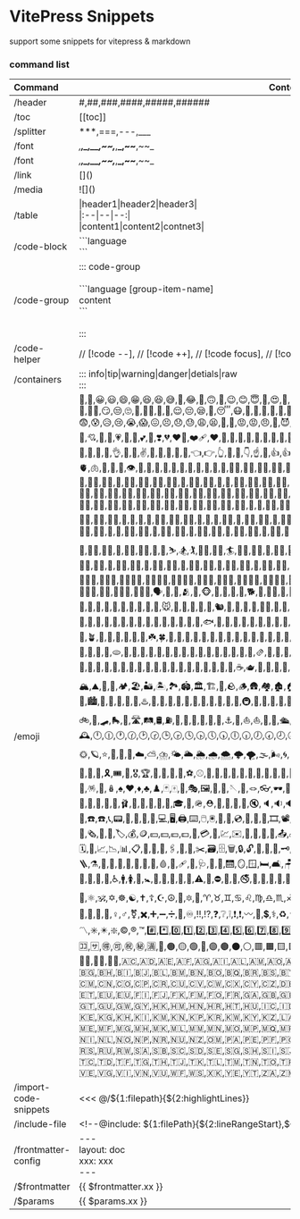 # VitePress Snippets

support some snippets for vitepress & markdown

### command list

|Command| ContentOrOptions |
|:--|--|
|/header | #,##,###,####,#####,###### |
|/toc | [[toc]] |
|/splitter|***,===,---,___|
|/font|*,**,_,__,~~,***,**_,~~**,~~_|
|/font|*,**,_,__,~~,***,**_,~~**,~~_|
|/link|\[\]\(\)|
|/media|\!\[\]\(\)|
|/table| \|header1\|header2\|header3\|<br> \|:--\|--\|--:\| <br> \|content1\|content2\|contnet3\| |
|/code-block|\`\`\`language <br/>\`\`\`|
|/code-group|::: code-group <br><br> \`\`\`language [group-item-name]  <br> content <br>\`\`\` <br><br> :::|
|/code-helper|// [!code --], // [!code ++], // [!code focus], // [!code highlight], // [!code warning], // [!code error]|
|/containers|::: info\|tip\|warning\|danger\|detials\|raw <br> :::|
|/emoji|💯,🔢,😀,😃,😄,😁,😆,😆,😅,🤣,😂,🙂,🙃,🫠,😉,😊,😇,🥰,😍,🤩,😘,😗,☺️,😚,😙,🥲,😋,😛,😜,🤪,😝,🤑,🤗,🤭,🫢,🫣,🤫,🤔,🫡,🤐,🤨,😐,😑,😶,🫥,😶‍🌫️,😏,😒,🙄,😬,😮‍💨,🤥,🫨,😌,😔,😪,🤤,😴,😷,🤒,🤕,🤢,🤮,🤧,🥵,🥶,🥴,😵,😵‍💫,🤯,🤠,🥳,🥸,😎,🤓,🧐,😕,🫤,😟,🙁,☹️,😮,😯,😲,😳,🥺,🥹,😦,😧,😨,😰,😥,😢,😭,😱,😖,😣,😞,😓,😩,😫,🥱,😤,😡,😡,😠,🤬,😈,👿,💀,☠️,💩,💩,💩,🤡,👹,👺,👻,👽,👾,🤖,😺,😸,😹,😻,😼,😽,🙀,😿,😾,🙈,🙉,🙊,💌,💘,💝,💖,💗,💓,💞,💕,💟,❣️,💔,❤️‍🔥,❤️‍🩹,❤️,🩷,🧡,💛,💚,💙,🩵,💜,🤎,🖤,🩶,🤍,💋,💢,💥,💥,💫,💦,💨,🕳️,💬,👁️‍🗨️,🗨️,🗯️,💭,💤,👋,🤚,🖐️,✋,✋,🖖,🫱,🫲,🫳,🫴,🫷,🫸,👌,🤌,🤏,✌️,🤞,🫰,🤟,🤘,🤙,👈,👉,👆,🖕,🖕,👇,☝️,🫵,👍,👍,👎,👎,✊,✊,👊,👊,👊,🤛,🤜,👏,🙌,🫶,👐,🤲,🤝,🙏,✍️,💅,🤳,💪,🦾,🦿,🦵,🦶,👂,🦻,👃,🧠,🫀,🫁,🦷,🦴,👀,👁️,👅,👄,🫦,👶,🧒,👦,👧,🧑,👱,👨,🧔,🧔‍♂️,🧔‍♀️,👨‍🦰,👨‍🦱,👨‍🦳,👨‍🦲,👩,👩‍🦰,🧑‍🦰,👩‍🦱,🧑‍🦱,👩‍🦳,🧑‍🦳,👩‍🦲,🧑‍🦲,👱‍♀️,👱‍♀️,👱‍♂️,🧓,👴,👵,🙍,🙍‍♂️,🙍‍♀️,🙎,🙎‍♂️,🙎‍♀️,🙅,🙅‍♂️,🙅‍♂️,🙅‍♀️,🙅‍♀️,🙆,🙆‍♂️,🙆‍♀️,💁,💁,💁‍♂️,💁‍♂️,💁‍♀️,💁‍♀️,🙋,🙋‍♂️,🙋‍♀️,🧏,🧏‍♂️,🧏‍♀️,🙇,🙇‍♂️,🙇‍♀️,🤦,🤦‍♂️,🤦‍♀️,🤷,🤷‍♂️,🤷‍♀️,🧑‍⚕️,👨‍⚕️,👩‍⚕️,🧑‍🎓,👨‍🎓,👩‍🎓,🧑‍🏫,👨‍🏫,👩‍🏫,🧑‍⚖️,👨‍⚖️,👩‍⚖️,🧑‍🌾,👨‍🌾,👩‍🌾,🧑‍🍳,👨‍🍳,👩‍🍳,🧑‍🔧,👨‍🔧,👩‍🔧,🧑‍🏭,👨‍🏭,👩‍🏭,🧑‍💼,👨‍💼,👩‍💼,🧑‍🔬,👨‍🔬,👩‍🔬,🧑‍💻,👨‍💻,👩‍💻,🧑‍🎤,👨‍🎤,👩‍🎤,🧑‍🎨,👨‍🎨,👩‍🎨,🧑‍✈️,👨‍✈️,👩‍✈️,🧑‍🚀,👨‍🚀,👩‍🚀,🧑‍🚒,👨‍🚒,👩‍🚒,👮,👮,👮‍♂️,👮‍♀️,🕵️,🕵️‍♂️,🕵️‍♀️,💂,💂‍♂️,💂‍♀️,🥷,👷,👷‍♂️,👷‍♀️,🫅,🤴,👸,👳,👳‍♂️,👳‍♀️,👲,🧕,🤵,🤵‍♂️,🤵‍♀️,👰,👰‍♂️,👰‍♀️,👰‍♀️,🤰,🫃,🫄,🤱,👩‍🍼,👨‍🍼,🧑‍🍼,👼,🎅,🤶,🧑‍🎄,🦸,🦸‍♂️,🦸‍♀️,🦹,🦹‍♂️,🦹‍♀️,🧙,🧙‍♂️,🧙‍♀️,🧚,🧚‍♂️,🧚‍♀️,🧛,🧛‍♂️,🧛‍♀️,🧜,🧜‍♂️,🧜‍♀️,🧝,🧝‍♂️,🧝‍♀️,🧞,🧞‍♂️,🧞‍♀️,🧟,🧟‍♂️,🧟‍♀️,🧌,💆,💆‍♂️,💆‍♀️,💇,💇‍♂️,💇‍♀️,🚶,🚶‍♂️,🚶‍♀️,🧍,🧍‍♂️,🧍‍♀️,🧎,🧎‍♂️,🧎‍♀️,🧑‍🦯,👨‍🦯,👩‍🦯,🧑‍🦼,👨‍🦼,👩‍🦼,🧑‍🦽,👨‍🦽,👩‍🦽,🏃,🏃,🏃‍♂️,🏃‍♀️,💃,💃,🕺,🕴️,👯,👯‍♂️,👯‍♀️,🧖,🧖‍♂️,🧖‍♀️,🧗,🧗‍♂️,🧗‍♀️,🤺,🏇,⛷️,🏂,🏌️,🏌️‍♂️,🏌️‍♀️,🏄,🏄‍♂️,🏄‍♀️,🚣,🚣‍♂️,🚣‍♀️,🏊,🏊‍♂️,🏊‍♀️,⛹️,⛹️‍♂️,⛹️‍♂️,⛹️‍♀️,⛹️‍♀️,🏋️,🏋️‍♂️,🏋️‍♀️,🚴,🚴‍♂️,🚴‍♀️,🚵,🚵‍♂️,🚵‍♀️,🤸,🤸‍♂️,🤸‍♀️,🤼,🤼‍♂️,🤼‍♀️,🤽,🤽‍♂️,🤽‍♀️,🤾,🤾‍♂️,🤾‍♀️,🤹,🤹‍♂️,🤹‍♀️,🧘,🧘‍♂️,🧘‍♀️,🛀,🛌,🧑‍🤝‍🧑,👭,👫,👬,💏,👩‍❤️‍💋‍👨,👨‍❤️‍💋‍👨,👩‍❤️‍💋‍👩,💑,👩‍❤️‍👨,👨‍❤️‍👨,👩‍❤️‍👩,👪,👨‍👩‍👦,👨‍👩‍👧,👨‍👩‍👧‍👦,👨‍👩‍👦‍👦,👨‍👩‍👧‍👧,👨‍👨‍👦,👨‍👨‍👧,👨‍👨‍👧‍👦,👨‍👨‍👦‍👦,👨‍👨‍👧‍👧,👩‍👩‍👦,👩‍👩‍👧,👩‍👩‍👧‍👦,👩‍👩‍👦‍👦,👩‍👩‍👧‍👧,👨‍👦,👨‍👦‍👦,👨‍👧,👨‍👧‍👦,👨‍👧‍👧,👩‍👦,👩‍👦‍👦,👩‍👧,👩‍👧‍👦,👩‍👧‍👧,🗣️,👤,👥,🫂,👣,🐵,🐒,🦍,🦧,🐶,🐕,🦮,🐕‍🦺,🐩,🐺,🦊,🦝,🐱,🐈,🐈‍⬛,🦁,🐯,🐅,🐆,🐴,🫎,🫏,🐎,🦄,🦓,🦌,🦬,🐮,🐂,🐃,🐄,🐷,🐖,🐗,🐽,🐏,🐑,🐐,🐪,🐫,🦙,🦒,🐘,🦣,🦏,🦛,🐭,🐁,🐀,🐹,🐰,🐇,🐿️,🦫,🦔,🦇,🐻,🐻‍❄️,🐨,🐼,🦥,🦦,🦨,🦘,🦡,🐾,🐾,🦃,🐔,🐓,🐣,🐤,🐥,🐦,🐧,🕊️,🦅,🦆,🦢,🦉,🦤,🪶,🦩,🦚,🦜,🪽,🐦‍⬛,🪿,🐸,🐊,🐢,🦎,🐍,🐲,🐉,🦕,🦖,🐳,🐋,🐬,🐬,🦭,🐟,🐠,🐡,🦈,🐙,🐚,🪸,🪼,🐌,🦋,🐛,🐜,🐝,🐝,🪲,🐞,🦗,🪳,🕷️,🕸️,🦂,🦟,🪰,🪱,🦠,💐,🌸,💮,🪷,🏵️,🌹,🥀,🌺,🌻,🌼,🌷,🪻,🌱,🪴,🌲,🌳,🌴,🌵,🌾,🌿,☘️,🍀,🍁,🍂,🍃,🪹,🪺,🍄,🍇,🍈,🍉,🍊,🍊,🍊,🍋,🍌,🍍,🥭,🍎,🍏,🍐,🍑,🍒,🍓,🫐,🥝,🍅,🫒,🥥,🥑,🍆,🥔,🥕,🌽,🌶️,🫑,🥒,🥬,🥦,🧄,🧅,🥜,🫘,🌰,🫚,🫛,🍞,🥐,🥖,🫓,🥨,🥯,🥞,🧇,🧀,🍖,🍗,🥩,🥓,🍔,🍟,🍕,🌭,🥪,🌮,🌯,🫔,🥙,🧆,🥚,🍳,🥘,🍲,🫕,🥣,🥗,🍿,🧈,🧂,🥫,🍱,🍘,🍙,🍚,🍛,🍜,🍝,🍠,🍢,🍣,🍤,🍥,🥮,🍡,🥟,🥠,🥡,🦀,🦞,🦐,🦑,🦪,🍦,🍧,🍨,🍩,🍪,🎂,🍰,🧁,🥧,🍫,🍬,🍭,🍮,🍯,🍼,🥛,☕,🫖,🍵,🍶,🍾,🍷,🍸,🍹,🍺,🍻,🥂,🥃,🫗,🥤,🧋,🧃,🧉,🧊,🥢,🍽️,🍴,🥄,🔪,🔪,🫙,🏺,🌍,🌎,🌏,🌐,🗺️,🗾,🧭,🏔️,⛰️,🌋,🗻,🏕️,🏖️,🏜️,🏝️,🏞️,🏟️,🏛️,🏗️,🧱,🪨,🪵,🛖,🏘️,🏚️,🏠,🏡,🏢,🏣,🏤,🏥,🏦,🏨,🏩,🏪,🏫,🏬,🏭,🏯,🏰,💒,🗼,🗽,⛪,🕌,🛕,🕍,⛩️,🕋,⛲,⛺,🌁,🌃,🏙️,🌄,🌅,🌆,🌇,🌉,♨️,🎠,🛝,🎡,🎢,💈,🎪,🚂,🚃,🚄,🚅,🚆,🚇,🚈,🚉,🚊,🚝,🚞,🚋,🚌,🚍,🚎,🚐,🚑,🚒,🚓,🚔,🚕,🚖,🚗,🚗,🚘,🚙,🛻,🚚,🚛,🚜,🏎️,🏍️,🛵,🦽,🦼,🛺,🚲,🛴,🛹,🛼,🚏,🛣️,🛤️,🛢️,⛽,🛞,🚨,🚥,🚦,🛑,🚧,⚓,🛟,⛵,⛵,🛶,🚤,🛳️,⛴️,🛥️,🚢,✈️,🛩️,🛫,🛬,🪂,💺,🚁,🚟,🚠,🚡,🛰️,🚀,🛸,🛎️,🧳,⌛,⏳,⌚,⏰,⏱️,⏲️,🕰️,🕛,🕧,🕐,🕜,🕑,🕝,🕒,🕞,🕓,🕟,🕔,🕠,🕕,🕡,🕖,🕢,🕗,🕣,🕘,🕤,🕙,🕥,🕚,🕦,🌑,🌒,🌓,🌔,🌔,🌕,🌖,🌗,🌘,🌙,🌚,🌛,🌜,🌡️,☀️,🌝,🌞,🪐,⭐,🌟,🌠,🌌,☁️,⛅,⛈️,🌤️,🌥️,🌦️,🌧️,🌨️,🌩️,🌪️,🌫️,🌬️,🌀,🌈,🌂,☂️,☔,⛱️,⚡,❄️,☃️,⛄,☄️,🔥,💧,🌊,🎃,🎄,🎆,🎇,🧨,✨,🎈,🎉,🎊,🎋,🎍,🎎,🎏,🎐,🎑,🧧,🎀,🎁,🎗️,🎟️,🎫,🎖️,🏆,🏅,🥇,🥈,🥉,⚽,⚾,🥎,🏀,🏐,🏈,🏉,🎾,🥏,🎳,🏏,🏑,🏒,🥍,🏓,🏸,🥊,🥋,🥅,⛳,⛸️,🎣,🤿,🎽,🎿,🛷,🥌,🎯,🪀,🪁,🔫,🎱,🔮,🪄,🎮,🕹️,🎰,🎲,🧩,🧸,🪅,🪩,🪆,♠️,♥️,♦️,♣️,♟️,🃏,🀄,🎴,🎭,🖼️,🎨,🧵,🪡,🧶,🪢,👓,🕶️,🥽,🥼,🦺,👔,👕,👕,👖,🧣,🧤,🧥,🧦,👗,👘,🥻,🩱,🩲,🩳,👙,👚,🪭,👛,👜,👝,🛍️,🎒,🩴,👞,👞,👟,🥾,🥿,👠,👡,🩰,👢,🪮,👑,👒,🎩,🎓,🧢,🪖,⛑️,📿,💄,💍,💎,🔇,🔈,🔉,🔊,📢,📣,📯,🔔,🔕,🎼,🎵,🎶,🎙️,🎚️,🎛️,🎤,🎧,📻,🎷,🪗,🎸,🎹,🎺,🎻,🪕,🥁,🪘,🪇,🪈,📱,📲,☎️,☎️,📞,📟,📠,🔋,🪫,🔌,💻,🖥️,🖨️,⌨️,🖱️,🖲️,💽,💾,💿,📀,🧮,🎥,🎞️,📽️,🎬,📺,📷,📸,📹,📼,🔍,🔎,🕯️,💡,🔦,🏮,🏮,🪔,📔,📕,📖,📖,📗,📘,📙,📚,📓,📒,📃,📜,📄,📰,🗞️,📑,🔖,🏷️,💰,🪙,💴,💵,💶,💷,💸,💳,🧾,💹,✉️,📧,📧,📨,📩,📤,📥,📦,📫,📪,📬,📭,📮,🗳️,✏️,✒️,🖋️,🖊️,🖌️,🖍️,📝,📝,💼,📁,📂,🗂️,📅,📆,🗒️,🗓️,📇,📈,📉,📊,📋,📌,📍,📎,🖇️,📏,📐,✂️,🗃️,🗄️,🗑️,🔒,🔓,🔏,🔐,🔑,🗝️,🔨,🪓,⛏️,⚒️,🛠️,🗡️,⚔️,💣,🪃,🏹,🛡️,🪚,🔧,🪛,🔩,⚙️,🗜️,⚖️,🦯,🔗,⛓️,🪝,🧰,🧲,🪜,⚗️,🧪,🧫,🧬,🔬,🔭,📡,💉,🩸,💊,🩹,🩼,🩺,🩻,🚪,🛗,🪞,🪟,🛏️,🛋️,🪑,🚽,🪠,🚿,🛁,🪤,🪒,🧴,🧷,🧹,🧺,🧻,🪣,🧼,🫧,🪥,🧽,🧯,🛒,🚬,⚰️,🪦,⚱️,🧿,🪬,🗿,🪧,🪪,🏧,🚮,🚰,♿,🚹,🚺,🚻,🚼,🚾,🛂,🛃,🛄,🛅,⚠️,🚸,⛔,🚫,🚳,🚭,🚯,🚱,🚷,📵,🔞,☢️,☣️,⬆️,↗️,➡️,↘️,⬇️,↙️,⬅️,↖️,↕️,↔️,↩️,↪️,⤴️,⤵️,🔃,🔄,🔙,🔚,🔛,🔜,🔝,🛐,⚛️,🕉️,✡️,☸️,☯️,✝️,☦️,☪️,☮️,🕎,🔯,🪯,♈,♉,♊,♋,♌,♍,♎,♏,♐,♑,♒,♓,⛎,🔀,🔁,🔂,▶️,⏩,⏭️,⏯️,◀️,⏪,⏮️,🔼,⏫,🔽,⏬,⏸️,⏹️,⏺️,⏏️,🎦,🔅,🔆,📶,🛜,📳,📴,♀️,♂️,⚧️,✖️,➕,➖,➗,🟰,♾️,‼️,⁉️,❓,❔,❕,❗,❗,〰️,💱,💲,⚕️,♻️,⚜️,🔱,📛,🔰,⭕,✅,☑️,✔️,❌,❎,➰,➿,〽️,✳️,✴️,❇️,©️,®️,™️,#️⃣,*️⃣,0️⃣,1️⃣,2️⃣,3️⃣,4️⃣,5️⃣,6️⃣,7️⃣,8️⃣,9️⃣,🔟,🔠,🔡,🔣,🔤,🅰️,🆎,🅱️,🆑,🆒,🆓,ℹ️,🆔,Ⓜ️,🆕,🆖,🅾️,🆗,🅿️,🆘,🆙,🆚,🈁,🈂️,🉐,🉑,㊗️,㊙️,🈵,🔴,🟠,🟡,🟢,🔵,🟣,🟤,⚫,⚪,🟥,🟧,🟨,🟩,🟦,🟪,🟫,⬛,⬜,◼️,◻️,◾,◽,▪️,▫️,🔶,🔷,🔸,🔹,🔺,🔻,💠,🔘,🔳,🔲,🏁,🚩,🎌,🏴,🏳️,🏳️‍🌈,🏳️‍⚧️,🏴‍☠️,🇦🇨,🇦🇩,🇦🇪,🇦🇫,🇦🇬,🇦🇮,🇦🇱,🇦🇲,🇦🇴,🇦🇶,🇦🇷,🇦🇸,🇦🇹,🇦🇺,🇦🇼,🇦🇽,🇦🇿,🇧🇦,🇧🇧,🇧🇩,🇧🇪,🇧🇫,🇧🇬,🇧🇭,🇧🇮,🇧🇯,🇧🇱,🇧🇲,🇧🇳,🇧🇴,🇧🇶,🇧🇷,🇧🇸,🇧🇹,🇧🇻,🇧🇼,🇧🇾,🇧🇿,🇨🇦,🇨🇨,🇨🇩,🇨🇫,🇨🇬,🇨🇭,🇨🇮,🇨🇰,🇨🇱,🇨🇲,🇨🇳,🇨🇴,🇨🇵,🇨🇷,🇨🇺,🇨🇻,🇨🇼,🇨🇽,🇨🇾,🇨🇿,🇩🇪,🇩🇬,🇩🇯,🇩🇰,🇩🇲,🇩🇴,🇩🇿,🇪🇦,🇪🇨,🇪🇪,🇪🇬,🇪🇭,🇪🇷,🇪🇸,🇪🇹,🇪🇺,🇪🇺,🇫🇮,🇫🇯,🇫🇰,🇫🇲,🇫🇴,🇫🇷,🇬🇦,🇬🇧,🇬🇧,🇬🇩,🇬🇪,🇬🇫,🇬🇬,🇬🇭,🇬🇮,🇬🇱,🇬🇲,🇬🇳,🇬🇵,🇬🇶,🇬🇷,🇬🇸,🇬🇹,🇬🇺,🇬🇼,🇬🇾,🇭🇰,🇭🇲,🇭🇳,🇭🇷,🇭🇹,🇭🇺,🇮🇨,🇮🇩,🇮🇪,🇮🇱,🇮🇲,🇮🇳,🇮🇴,🇮🇶,🇮🇷,🇮🇸,🇮🇹,🇯🇪,🇯🇲,🇯🇴,🇯🇵,🇰🇪,🇰🇬,🇰🇭,🇰🇮,🇰🇲,🇰🇳,🇰🇵,🇰🇷,🇰🇼,🇰🇾,🇰🇿,🇱🇦,🇱🇧,🇱🇨,🇱🇮,🇱🇰,🇱🇷,🇱🇸,🇱🇹,🇱🇺,🇱🇻,🇱🇾,🇲🇦,🇲🇨,🇲🇩,🇲🇪,🇲🇫,🇲🇬,🇲🇭,🇲🇰,🇲🇱,🇲🇲,🇲🇳,🇲🇴,🇲🇵,🇲🇶,🇲🇷,🇲🇸,🇲🇹,🇲🇺,🇲🇻,🇲🇼,🇲🇽,🇲🇾,🇲🇿,🇳🇦,🇳🇨,🇳🇪,🇳🇫,🇳🇬,🇳🇮,🇳🇱,🇳🇴,🇳🇵,🇳🇷,🇳🇺,🇳🇿,🇴🇲,🇵🇦,🇵🇪,🇵🇫,🇵🇬,🇵🇭,🇵🇰,🇵🇱,🇵🇲,🇵🇳,🇵🇷,🇵🇸,🇵🇹,🇵🇼,🇵🇾,🇶🇦,🇷🇪,🇷🇴,🇷🇸,🇷🇺,🇷🇼,🇸🇦,🇸🇧,🇸🇨,🇸🇩,🇸🇪,🇸🇬,🇸🇭,🇸🇮,🇸🇯,🇸🇰,🇸🇱,🇸🇲,🇸🇳,🇸🇴,🇸🇷,🇸🇸,🇸🇹,🇸🇻,🇸🇽,🇸🇾,🇸🇿,🇹🇦,🇹🇨,🇹🇩,🇹🇫,🇹🇬,🇹🇭,🇹🇯,🇹🇰,🇹🇱,🇹🇲,🇹🇳,🇹🇴,🇹🇷,🇹🇹,🇹🇻,🇹🇼,🇹🇿,🇺🇦,🇺🇬,🇺🇲,🇺🇳,🇺🇸,🇺🇾,🇺🇿,🇻🇦,🇻🇨,🇻🇪,🇻🇬,🇻🇮,🇻🇳,🇻🇺,🇼🇫,🇼🇸,🇽🇰,🇾🇪,🇾🇹,🇿🇦,🇿🇲,🇿🇼,🏴󠁧󠁢󠁥󠁮󠁧󠁿,🏴󠁧󠁢󠁳󠁣󠁴󠁿,🏴󠁧󠁢󠁷󠁬󠁳󠁿|
|/import-code-snippets| <<< @/${1:filepath}\{\$\{2:highlightLines\}\} |
|/include-file| \<!--@include: ${1:filePath}\{\${2:lineRangeStart\},\$\{3:lineRangeEnd\}\}--> |
|/frontmatter-config |---<br>layout: doc<br>xxx: xxx <br>---|
|/$frontmatter |{{ \$frontmatter.xx }}|
|/$params |{{ \$params.xx }}|